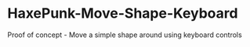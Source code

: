 # HaxePunk-Move-Shape-Keyboard
Proof of concept - Move a simple shape around using keyboard controls
